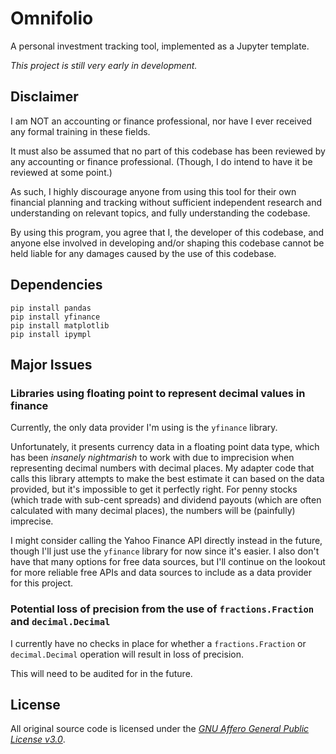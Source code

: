 # Omnifolio

A personal investment tracking tool, implemented as a Jupyter template.

*This project is still very early in development.*

## Disclaimer

I am NOT an accounting or finance professional, nor have I ever received any formal training in these fields.

It must also be assumed that no part of this codebase has been reviewed by any accounting or finance professional. (Though, I do intend to have it be reviewed at some point.)

As such, I highly discourage anyone from using this tool for their own financial planning and tracking without sufficient independent research and understanding on relevant topics, and fully understanding the codebase.

By using this program, you agree that I, the developer of this codebase, and anyone else involved in developing and/or shaping this codebase cannot be held liable for any damages caused by the use of this codebase.

## Dependencies

```
pip install pandas
pip install yfinance
pip install matplotlib
pip install ipympl
```

## Major Issues

### Libraries using floating point to represent decimal values in finance

Currently, the only data provider I'm using is the `yfinance` library.

Unfortunately, it presents currency data in a floating point data type, which has been *insanely nightmarish* to work with due to imprecision when representing decimal numbers with decimal places. My adapter code that calls this library attempts to make the best estimate it can based on the data provided, but it's impossible to get it perfectly right. For penny stocks (which trade with sub-cent spreads) and dividend payouts (which are often calculated with many decimal places), the numbers will be (painfully) imprecise.

I might consider calling the Yahoo Finance API directly instead in the future, though I'll just use the `yfinance` library for now since it's easier. I also don't have that many options for free data sources, but I'll continue on the lookout for more reliable free APIs and data sources to include as a data provider for this project.

### Potential loss of precision from the use of `fractions.Fraction` and `decimal.Decimal`

I currently have no checks in place for whether a `fractions.Fraction` or `decimal.Decimal` operation will result in loss of precision.

This will need to be audited for in the future.

## License

All original source code is licensed under the [*GNU Affero General Public License v3.0*](https://www.gnu.org/licenses/agpl-3.0.en.html).

